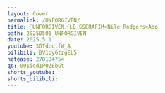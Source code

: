 ```yaml
---
layout: Cover
permalink: /UNFORGIVEN/
title: 🐎UNFORGIVEN／LE SSERAFIM×Nile Rodgers×Ado
path: 20250501_UNFORGIVEN
date: 2025.5.1
youtube: 3GTdcctfW_A
bilibili: BV1byGtzgEL5
netease: 270104754
qq: 001ied1P02EbGt
shorts_youtube: 
shorts_bilibili: 
---
```

